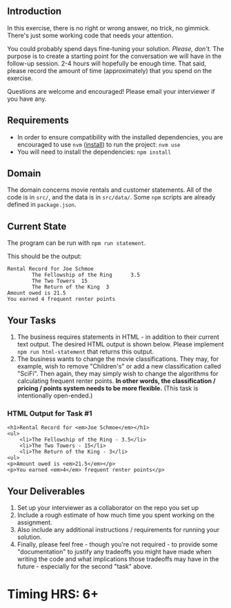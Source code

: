 ## Introduction

In this exercise, there is no right or wrong answer, no trick, no gimmick. There's just some working code that needs your attention.

You could probably spend days fine-tuning your solution. _Please, don't._ The purpose is to create a starting point for the conversation we will have in the follow-up session. 2-4 hours will hopefully be enough time. That said, please record the amount of time (approximately) that you spend on the exercise.

Questions are welcome and encouraged! Please email your interviewer if you have any.

## Requirements

- In order to ensure compatibility with the installed dependencies, you are encouraged to use `nvm` ([install](https://github.com/nvm-sh/nvm#node-version-manager---)) to run the project: `nvm use`
- You will need to install the dependencies: `npm install`

## Domain

The domain concerns movie rentals and customer statements. All of the code is in `src/`, and the data is in `src/data/`. Some `npm` scripts are already defined in `package.json`.

## Current State

The program can be run with `npm run statement`.

This should be the output:

```
Rental Record for Joe Schmoe
        The Fellowship of the Ring      3.5
        The Two Towers  15
        The Return of the King  3
Amount owed is 21.5
You earned 4 frequent renter points
```

## Your Tasks

1. The business requires statements in HTML - in addition to their current text output. The desired HTML output is shown below. Please implement `npm run html-statement` that returns this output.
2. The business wants to change the movie classifications. They may, for example, wish to remove "Children's" or add a new classification called "SciFi". Then again, they may simply wish to change the algorithms for calculating frequent renter points. **In other words, the classification / pricing / points system needs to be more flexible.** (This task is intentionally open-ended.)

### HTML Output for Task #1

```
<h1>Rental Record for <em>Joe Schmoe</em></h1>
<ul>
    <li>The Fellowship of the Ring - 3.5</li>
    <li>The Two Towers - 15</li>
    <li>The Return of the King - 3</li>
<ul>
<p>Amount owed is <em>21.5</em></p>
<p>You earned <em>4</em> frequent renter points</p>
```

## Your Deliverables

1. Set up your interviewer as a collaborator on the repo you set up
2. Include a rough estimate of how much time you spent working on the assignment.
3. Also include any additional instructions / requirements for running your solution.
4. Finally, please feel free - though you're not required - to provide some "documentation" to justify any tradeoffs you might have made when writing the code and what implications those tradeoffs may have in the future - especially for the second "task" above.

# Timing HRS: 6+